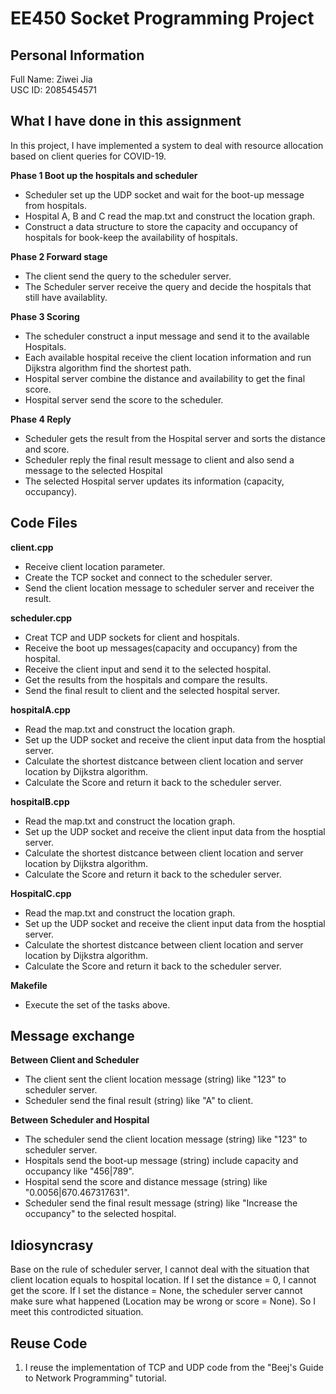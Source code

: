# **EE450 Socket Programming Project** <br>
## **Personal Information** <br>
Full Name: Ziwei Jia<br>
USC ID: 2085454571<br>

## **What I have done in this assignment** <br>
In this project, I have implemented a system to deal with resource allocation based on client queries for COVID-19. <br>

**Phase 1 Boot up the hospitals and scheduler** <br>
  - Scheduler set up the UDP socket and wait for the boot-up message from hospitals. 
  - Hospital A, B and C read the map.txt and construct the location graph. 
  - Construct a data structure to store the capacity and occupancy of hospitals for book-keep the availability of hospitals.

**Phase 2 Forward stage**<br>
  - The client send the query to the scheduler server.
  - The Scheduler server receive the query and decide the hospitals that still have availablity. <br>
  

**Phase 3 Scoring**<br>
  - The scheduler construct a input message and send it to the available Hospitals.
  - Each available hospital receive the client location information and run Dijkstra  algorithm find the shortest path.
  - Hospital server combine the distance and availability to get the final score.
  - Hospital server send the score to the scheduler.<br>
  
**Phase 4 Reply**<br>
  - Scheduler gets the result from the Hospital server and sorts the distance and score.
  - Scheduler reply the final result message to client and also send a message to the selected Hospital
  - The selected Hospital server updates its information (capacity, occupancy).

## **Code Files** <br>

**client.cpp** <br>
  - Receive client location parameter. 
  - Create the TCP socket and connect to the scheduler server.
  - Send the client location message to scheduler server and receiver the result.

**scheduler.cpp** <br>
  - Creat TCP and UDP sockets for client and hospitals.
  - Receive the boot up messages(capacity and occupancy) from the hospital.
  - Receive the client input and send it to the selected hospital.
  - Get the results from the hospitals and compare the results.
  - Send the final result to client and the selected hospital server.
  

**hospitalA.cpp** <br>
  - Read the map.txt and construct the location graph. 
  - Set up the UDP socket and receive the client input data from the hosptial server.
  - Calculate the shortest distcance between client location and server location by Dijkstra algorithm.
  - Calculate the Score and return it back to the scheduler server.
  
**hospitalB.cpp** <br>
  - Read the map.txt and construct the location graph. 
  - Set up the UDP socket and receive the client input data from the hosptial server.
  - Calculate the shortest distcance between client location and server location by Dijkstra algorithm.
  - Calculate the Score and return it back to the scheduler server.

**HospitalC.cpp** <br>
  - Read the map.txt and construct the location graph. 
  - Set up the UDP socket and receive the client input data from the hosptial server.
  - Calculate the shortest distcance between client location and server location by Dijkstra algorithm.
  - Calculate the Score and return it back to the scheduler server.

**Makefile** <br>
  - Execute the set of the tasks above.
  
## **Message exchange** <br>

**Between Client and Scheduler** <br>
  - The client sent the client location message (string) like "123" to scheduler server.  
  - Scheduler send the final result (string) like "A" to client. 

**Between Scheduler and Hospital**<br>
  - The scheduler send the client location message (string) like "123" to scheduler server.
  - Hospitals send the boot-up message (string) include capacity and occupancy like "456|789".
  - Hospital send the score and distance message (string) like "0.0056|670.467317631".
  - Scheduler send the final result message (string) like "Increase the occupancy" to the selected hospital.
  
## **Idiosyncrasy** <br>
Base on the rule of scheduler server, I cannot deal with the situation that client location equals to hospital location. If I set the distance = 0, I cannot get the score. 
If I set the distance = None, the scheduler server cannot make sure what happened (Location may be wrong or score = None). So I meet this controdicted situation.
## **Reuse Code** <br>
1. I reuse the implementation of TCP and UDP code from the "Beej's Guide to Network Programming" tutorial.
